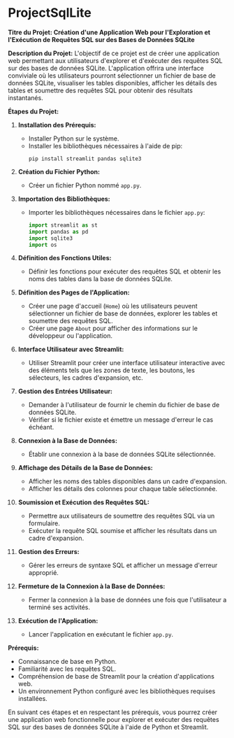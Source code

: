 # ProjectSqlLite
**Titre du Projet: Création d'une Application Web pour l'Exploration et l'Exécution de Requêtes SQL sur des Bases de Données SQLite**

**Description du Projet:**
L'objectif de ce projet est de créer une application web permettant aux utilisateurs d'explorer et d'exécuter des requêtes SQL sur des bases de données SQLite. L'application offrira une interface conviviale où les utilisateurs pourront sélectionner un fichier de base de données SQLite, visualiser les tables disponibles, afficher les détails des tables et soumettre des requêtes SQL pour obtenir des résultats instantanés.

**Étapes du Projet:**

1. **Installation des Prérequis:**
   - Installer Python sur le système.
   - Installer les bibliothèques nécessaires à l'aide de pip:
     ```
     pip install streamlit pandas sqlite3
     ```

2. **Création du Fichier Python:**
   - Créer un fichier Python nommé `app.py`.

3. **Importation des Bibliothèques:**
   - Importer les bibliothèques nécessaires dans le fichier `app.py`:
     ```python
     import streamlit as st
     import pandas as pd
     import sqlite3
     import os
     ```

4. **Définition des Fonctions Utiles:**
   - Définir les fonctions pour exécuter des requêtes SQL et obtenir les noms des tables dans la base de données SQLite.

5. **Définition des Pages de l'Application:**
   - Créer une page d'accueil (`Home`) où les utilisateurs peuvent sélectionner un fichier de base de données, explorer les tables et soumettre des requêtes SQL.
   - Créer une page `About` pour afficher des informations sur le développeur ou l'application.

6. **Interface Utilisateur avec Streamlit:**
   - Utiliser Streamlit pour créer une interface utilisateur interactive avec des éléments tels que les zones de texte, les boutons, les sélecteurs, les cadres d'expansion, etc.

7. **Gestion des Entrées Utilisateur:**
   - Demander à l'utilisateur de fournir le chemin du fichier de base de données SQLite.
   - Vérifier si le fichier existe et émettre un message d'erreur le cas échéant.

8. **Connexion à la Base de Données:**
   - Établir une connexion à la base de données SQLite sélectionnée.

9. **Affichage des Détails de la Base de Données:**
   - Afficher les noms des tables disponibles dans un cadre d'expansion.
   - Afficher les détails des colonnes pour chaque table sélectionnée.

10. **Soumission et Exécution des Requêtes SQL:**
    - Permettre aux utilisateurs de soumettre des requêtes SQL via un formulaire.
    - Exécuter la requête SQL soumise et afficher les résultats dans un cadre d'expansion.

11. **Gestion des Erreurs:**
    - Gérer les erreurs de syntaxe SQL et afficher un message d'erreur approprié.

12. **Fermeture de la Connexion à la Base de Données:**
    - Fermer la connexion à la base de données une fois que l'utilisateur a terminé ses activités.

13. **Exécution de l'Application:**
    - Lancer l'application en exécutant le fichier `app.py`.

**Prérequis:**
- Connaissance de base en Python.
- Familiarité avec les requêtes SQL.
- Compréhension de base de Streamlit pour la création d'applications web.
- Un environnement Python configuré avec les bibliothèques requises installées.

En suivant ces étapes et en respectant les prérequis, vous pourrez créer une application web fonctionnelle pour explorer et exécuter des requêtes SQL sur des bases de données SQLite à l'aide de Python et Streamlit.
